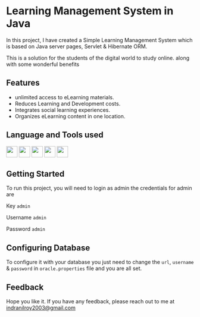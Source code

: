 
# Learning Management System in Java


In this project, I have created a Simple Learning Management System which is based on Java server pages, Servlet & Hibernate ORM.

This is a solution for the students of the digital world to study online. along with some wonderful benefits  





## Features
- unlimited access to eLearning materials.
- Reduces Learning and Development costs.
- Integrates social learning experiences.
- Organizes eLearning content in one location.


## Language and Tools used
<code><img height="30" src="https://user-images.githubusercontent.com/87275536/152065867-daf37e45-0bd8-4b50-a9e2-e484bd85090d.png"></code>
<code><img height="30" src="https://user-images.githubusercontent.com/87275536/152066652-a3d03a0b-25c6-41b3-8b4a-31a9767c938b.png"></code>
<code><img height="30" src="https://user-images.githubusercontent.com/87275536/152066742-e0d6ddcc-9777-4568-9c7d-70cea36b461a.png"></code>
<code><img height="30" src="https://user-images.githubusercontent.com/87275536/152066780-ec78906b-6c90-4cf4-86cd-6391d493f01e.png"></code>
<code><img height="30" src="https://user-images.githubusercontent.com/87275536/152067011-06978394-e2d4-44b7-aca6-fbde0215d659.png"></code>

## Getting Started

To run this project, you will need to login as admin the credentials for admin are 

Key `admin`

Username  `admin`

Password  `admin`

## Configuring Database

To configure it with your database you just need to change the ```url```, ```username``` & ```password``` in 
``` oracle.properties ``` file and you are all set. 





## Feedback

Hope you like it. 
If you have any feedback, please reach out to me at indranilroy2003@gmail.com


